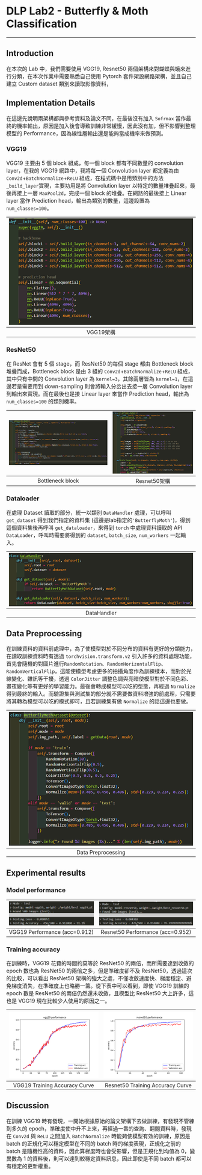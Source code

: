 # DLP Lab2 - Butterfly & Moth Classification

---

## Introduction

在本次的 Lab 中，我們需要使用 VGG19, Resnet50 兩個架構來對蝴蝶與蛾來進行分類，在本次作業中需要熟悉自己使用 Pytorch 套件架設網路架構，並且自己建立 Custom dataset 類別來讀取影像資料，

## Implementation Details

在這邊先說明兩架構都與參考資料及論文不同，在最後沒有加入 `Sofrmax` 當作最終的機率輸出，原因是加入後會導致訓練非常緩慢，因此沒有加，但不影響到整理模型的 Performance，因為線性層輸出還是能夠當成機率來做預測。

### VGG19

VGG19 主要由 5 個 block 組成，每一個 block 都有不同數量的 convolution layer，在我的 VGG19 網路中，我將每一個 Convolution layer 都定義為由 `Conv2d`+`BatchNormalize`+`ReLU` 組成，在程式碼中是用類別中的方法 `_build_layer`實現，主要功用是將 Convolution layer 以特定的數量堆疊起來，最後再接上一層 `MaxPool2d`，完成一個 block 的堆疊。在網路的最後接上 Linear layer 當作 Prediction head，輸出為類別的數量，這邊設置為 `num_classes=100`。

| ![alt text](./att/vgg19.png) |
|           :---:          |
|          VGG19架構       |

### ResNet50

在 ResNet 會有 5 個 stage，而 ResNet50 的每個 stage 都由 Bottleneck block 堆疊而成，Bottleneck block 是由 3 組的 `Conv2d`+`BatchNormalize`+`ReLU` 組成，其中只有中間的 Convolution layer 為 `kernel=3`，其餘兩層皆為 `kernel=1`，在這邊若是需要用到 down-sampling 則會將輸入分岔出去接一層 Convolution layer 到輸出來實現。而在最後也是接 Linear layer 來當作 Prediction head，輸出為 `num_classes=100` 的類別機率。

| ![alt text](./att/bottleneck.png) | ![alt text](./att/resnet50.png) |
|                :---:              |               :---:             |
|          Bottleneck block         |            Resnet50架構         |

### Dataloader

在處理 Dataset 讀取的部分，統一以類別 `DataHandler` 處理，可以呼叫 `get_dataset` 得到我們指定的資料集 (這邊是lab指定的`'ButterflyMoth'`)，得到這個資料集後再呼叫 `get_dataloader`，來得到 `torch` 中處理資料讀取的 API `DataLoader`，呼叫時需要將得到的 `dataset`, `batch_size`, `num_workers` 一起輸入。

| ![alt text](./att/dataloader.png) |
|               :---:               |
|             DataHandler           |

## Data Preprocessing

在訓練資料的資料前處理中，為了使模型對於不同分布的資料有更好的分類能力，在讀取訓練資料時有透過 `torchvision.transform.v2` 引入許多的資料處理功能，首先會隨機的對圖片進行`RandomRotation`、`RandomHorizontalFlip`、`RandomVerticalFlip`，這能使模型考慮更多的拍攝角度作為訓練樣本，而對於光線變化、雜訊等干擾，透過 `ColorJitter` 調整色調與亮暗使模型對於不同色彩、晝夜變化等有更好的學習能力。最後會轉成模型可以吃的型態，再經過 `Normalize` 得到最終的輸入。而驗證集與測試集的部分就不需要做資料增強的前處理，只需要將其轉為模型可以吃的模式即可，且若訓練集有做 `Normalize` 的話這邊也要做。

| ![alt text](./att/transform.png)|
|              :---:              |
|        Data Preprocessing       |

## Experimental results

### Model performance

|![alt text](./att/vgg19_test.png)|![alt text](./att/resnet50_test.png)|
|            :---:             |                :---:               |
|   VGG19 Performance (acc=0.912)   |  Resnet50 Performance (acc=0.952)  |

### Training accuracy

在訓練時，VGG19 花費的時間約莫等於 ResNet50 的兩倍，而所需要達到收斂的 epoch 數也為 ResNet50 的兩倍之多，但是準確度卻不及 ResNet50，透過這次的比較，可以看出 ResNet50 架構的強大之處，不僅收斂速度快、梯度穩定、避免梯度消失，在準確度上也略勝一籌。從下表中可以看到，即使 VGG19 訓練的 epoch 數是 ResNet50 的兩倍仍然還未收斂，且模型比 ResNet50 大上許多，這也是 VGG19 現在比較少人使用的原因之一。

|![alt text](./log/vgg19_epoch200_acc.png)|![alt text](./log/resnet50_epoch100_acc.png)|
|                :---:                |                    :---:                   |
|    VGG19 Training Accuracy Curve    |       Resnet50 Training Accuracy Curve     |

## Discussion

在訓練 VGG19 時有發現，一開始根據原始的論文架構下去做訓練，有發現不管練到多久的 epoch，準確度使中升不上來，再經過一番的查詢、翻閱資料時，發現在 `Conv2d` 與 `ReLU` 之間加入 `BatchNormalize` 時能夠使模型有效的訓練，原因是 batch 的正規化可以穩定模型在不同的 batch 時的梯度表現，正規化之前的 batch 是隨機性高的資料，因此算梯度時也會受影響，但是正規化到均值為 0，變異數為 1 的資料後，則可以達到較穩定資料訊息，因此即使是不同 batch 都可以有穩定的更新權重。
